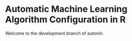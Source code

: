 Automatic Machine Learning Algorithm Configuration in R
==========================

Welcome to the development branch of automlr.